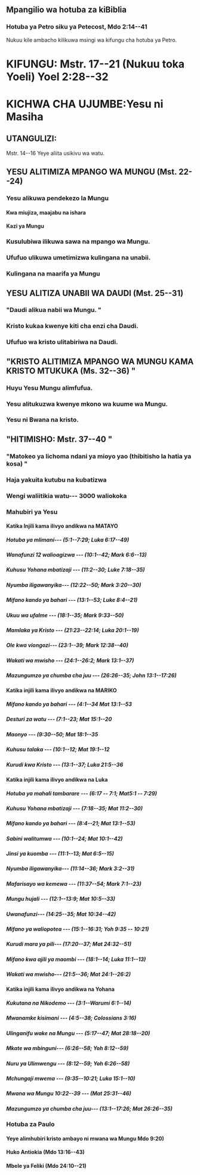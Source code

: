 ## Mpangilio wa hotuba za kiBiblia

### Hotuba ya Petro siku ya Petecost, Mdo 2:14--41

Nukuu kile ambacho kilikuwa msingi wa kifungu cha hotuba ya Petro.

# KIFUNGU: Mstr. 17--21 (Nukuu toka Yoeli) Yoel 2:28--32

# KICHWA CHA UJUMBE:Yesu ni Masiha

## UTANGULIZI:

Mstr. 14--16 Yeye aliita usikivu wa watu.

## YESU ALITIMIZA MPANGO WA MUNGU (Mst. 22--24)

### Yesu alikuwa pendekezo la Mungu

#### Kwa miujiza, maajabu na ishara

#### Kazi ya Mungu

### Kusulubiwa ilikuwa sawa na mpango wa Mungu.

### Ufufuo ulikuwa umetimizwa kulingana na unabii.

### Kulingana na maarifa ya Mungu

## YESU ALITIZA UNABII WA DAUDI (Mst. 25--31)

### \"Daudi alikua nabii wa Mungu. \"

### Kristo kukaa kwenye kiti cha enzi cha Daudi.

### Ufufuo wa kristo ulitabiriwa na Daudi.

## \"KRISTO ALITIMIZA MPANGO WA MUNGU KAMA KRISTO MTUKUKA (Ms. 32--36) \"

### Huyu Yesu Mungu alimfufua.

### Yesu alitukuzwa kwenye mkono wa kuume wa Mungu.

### Yesu ni Bwana na kristo.

## \"HITIMISHO: Mstr. 37--40 \"

### \"Matokeo ya lichoma ndani ya mioyo yao (thibitisho la hatia ya kosa) \"

### Haja yakuita kutubu na kubatizwa

### Wengi waliitikia watu--- 3000 waliokoka

### Mahubiri ya Yesu

#### Katika Injili kama ilivyo andikwa na MATAYO

##### Hotuba ya mlimani--- (5:1--7:29; Luka 6:17--49)

##### Wanafunzi 12 walioagizwa --- (10:1--42; Mark 6:6--13)

##### Kuhusu Yohana mbatizaji --- (11:2--30; Luke 7:18--35)

##### Nyumba iligawanyika--- (12:22--50; Mark 3:20--30)

##### Mifano kando ya bahari --- (13:1--53; Luke 8:4--21)

##### Ukuu wa ufalme --- (18:1--35; Mark 9:33--50)

##### Mamlaka ya Kristo --- (21:23--22:14; Luka 20:1--19)

##### Ole kwa viongozi--- (23:1--39; Mark 12:38--40)

##### Wakati wa mwisho --- (24:1--26:2; Mark 13:1--37)

##### Mazungumzo ya chumba cha juu --- (26:26--35; John 13:1--17:26)

#### Katika injili kama ilivyo andikwa na MARIKO

##### Mifano kando ya bahari --- (4:1--34 Mat 13:1--53

##### Desturi za watu --- (7:1--23; Mat 15:1--20

##### Maonyo --- (9:30--50; Mat 18:1--35

##### Kuhusu talaka --- (10:1--12; Mat 19:1--12

##### Kurudi kwa Kristo --- (13:1--37; Luka 21:5--36

#### Katika injili kama ilivyo andikwa na Luka

##### Hotuba ya mahali tambarare --- (6:17 -- 7:1; Mat5:1 -- 7:29)

##### Kuhusu Yohana mbatizaji --- (7:18--35; Mat 11:2--30)

##### Mifano kando ya bahari --- (8:4--21; Mat 13:1--53)

##### Sabini walitumwa --- (10:1--24; Mat 10:1--42)

##### Jinsi ya kuomba --- (11:1--13; Mat 6:5--15)

##### Nyumba iligawanyika--- (11:14--36; Mark 3:2--31)

##### Mafarisayo wa kemewa --- (11:37--54; Mark 7:1--23)

##### Mungu hujali --- (12:1--13:9; Mat 10:5--33)

##### Uwanafunzi--- (14:25--35; Mat 10:34--42)

##### Mifano ya waliopotea --- (15:1--16:31; Yoh 9:35 -- 10:21)

##### Kurudi mara ya pili--- (17:20--37; Mat 24:32--51)

##### Mifano kwa ajili ya maombi --- (18:1--14; Luka 11:1--13)

##### Wakati wa mwisho--- (21:5--36; Mat 24:1--26:2)

#### Katika injili kama ilivyo andikwa na Yohana

##### Kukutana na Nikodemo --- (3:1--Warumi 6:1--14)

##### Mwanamke kisimani --- (4:5--38; Colossians 3:16)

##### Ulinganifu wake na Mungu --- (5:17--47; Mat 28:18--20)

##### Mkate wa mbinguni--- (6:26--58; Yoh 8:12--59)

##### Nuru ya Ulimwengu --- (8:12--59; Yoh 6:26--58)

##### Mchungaji mwema --- (9:35--10:21; Luka 15:1--10)

##### Mwana wa Mungu 10:22--39 --- (Mat 25:31--46)

##### Mazungumzo ya chumba cha juu--- (13:1--17:26; Mat 26:26--35)

### Hotuba za Paulo

#### Yeye alimhubiri kristo ambayo ni mwana wa Mungu Mdo 9:20)

#### Huko Antiokia (Mdo 13:16--43)

#### Mbele ya Feliki (Mdo 24:10--21)

